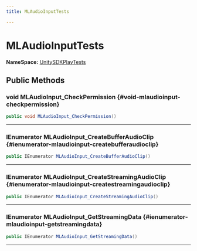 ```yaml
---
title: MLAudioInputTests

---
```


# MLAudioInputTests



**NameSpace:** 
[UnitySDKPlayTests](/versioned_docs/version-22-May-2023/unity-api/api/UnitySDKPlayTests/UnitySDKPlayTests.md) 








## Public Methods

### void MLAudioInput_CheckPermission {#void-mlaudioinput-checkpermission}

```csharp
public void MLAudioInput_CheckPermission()
```






-----------

### IEnumerator MLAudioInput_CreateBufferAudioClip {#ienumerator-mlaudioinput-createbufferaudioclip}

```csharp
public IEnumerator MLAudioInput_CreateBufferAudioClip()
```






-----------

### IEnumerator MLAudioInput_CreateStreamingAudioClip {#ienumerator-mlaudioinput-createstreamingaudioclip}

```csharp
public IEnumerator MLAudioInput_CreateStreamingAudioClip()
```






-----------

### IEnumerator MLAudioInput_GetStreamingData {#ienumerator-mlaudioinput-getstreamingdata}

```csharp
public IEnumerator MLAudioInput_GetStreamingData()
```






-----------


